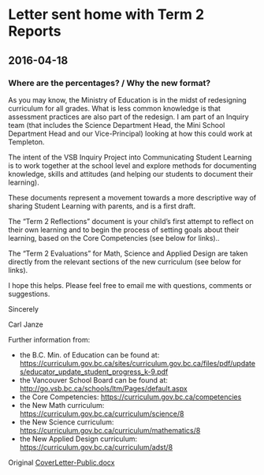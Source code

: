 # Letter sent home with Term 2 Reports
## 2016-04-18
### Where are the percentages? / Why the new format?

As you may know, the Ministry of Education is in the midst of redesigning curriculum for all grades. What is less common knowledge is that assessment practices are also part of the redesign. I am part of an Inquiry team (that includes the Science Department Head, the Mini School Department Head and our Vice-Principal) looking at how this could work at Templeton. 

The intent of the VSB Inquiry Project into Communicating Student Learning is to work together at the school level and explore methods for documenting knowledge, skills and attitudes (and helping our students to document their learning).

These documents represent a movement towards a more descriptive way of sharing Student Learning with parents, and is a first draft.

The “Term 2 Reflections” document is your child’s first attempt to reflect on their own learning and to begin the process of setting goals about their learning, based on the Core Competencies (see below for links)..

The “Term 2 Evaluations” for Math, Science and Applied Design are taken directly from the relevant sections of the new curriculum (see below for links).

I hope this helps.  Please feel free to email me with questions, comments or suggestions.

Sincerely

Carl Janze

Further information from:
- the B.C. Min. of Education can be found at: https://curriculum.gov.bc.ca/sites/curriculum.gov.bc.ca/files/pdf/updates/educator_update_student_progress_k-9.pdf
- the Vancouver School Board can be found at: http://go.vsb.bc.ca/schools/ltm/Pages/default.aspx
- the Core Competencies: https://curriculum.gov.bc.ca/competencies
- the New Math curriculum: https://curriculum.gov.bc.ca/curriculum/science/8
- the New Science curriculum: https://curriculum.gov.bc.ca/curriculum/mathematics/8
- the New Applied Design curriculum: https://curriculum.gov.bc.ca/curriculum/adst/8

Original [CoverLetter-Public.docx](https://vsbworld-my.sharepoint.com/personal/cjanze_vsb_bc_ca/_layouts/15/guestaccess.aspx?docid=085c4d6ead8404e27b63317480ce77677&authkey=ARHL8bAV3j1lMG-jz5NjFm8)
